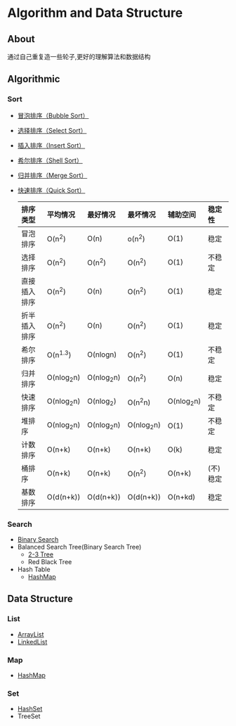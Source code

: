 # Algorithm and Data Structure
## About
   通过自己重复造一些轮子,更好的理解算法和数据结构
## Algorithmic
### Sort
- [冒泡排序（Bubble Sort）](https://github.com/leomy/algorithm/blob/master/src/main/java/com/leo/util/algorithm/Arrays.java#L226)
- [选择排序（Select Sort）](https://github.com/leomy/algorithm/blob/master/src/main/java/com/leo/util/algorithm/Arrays.java#L249)
- [插入排序（Insert Sort）](https://github.com/leomy/algorithm/blob/master/src/main/java/com/leo/util/algorithm/Arrays.java#L279)
- [希尔排序（Shell Sort）](https://github.com/leomy/algorithm/blob/master/src/main/java/com/leo/util/algorithm/Arrays.java#L338)
- [归并排序（Merge Sort）](https://github.com/leomy/algorithm/blob/master/src/main/java/com/leo/util/algorithm/Arrays.java#L449)
- [快速排序（Quick Sort）](https://github.com/leomy/algorithm/blob/master/src/main/java/com/leo/util/algorithm/Arrays.java#L525)

    |排序类型|平均情况|最好情况|最坏情况|辅助空间|稳定性|
    |:-|:-|:-|:-|:-|:-|
    |冒泡排序|O(n<sup>2</sup>)|O(n)|o(n<sup>2</sup>)|O(1)|稳定|
    |选择排序|O(n<sup>2</sup>)|O(n<sup>2</sup>)|O(n<sup>2</sup>)|O(1)|不稳定|
    |直接插入排序|O(n<sup>2</sup>)|O(n)|O(n<sup>2</sup>)|O(1)|稳定|
    |折半插入排序|O(n<sup>2</sup>)|O(n)|O(n<sup>2</sup>)|O(1)|稳定|
    |希尔排序|O(n<sup>1.3</sup>)|O(nlogn)|O(n<sup>2</sup>)|O(1)|不稳定|
    |归并排序|O(nlog<sub>2</sub>n)|O(nlog<sub>2</sub>n)|O(n<sup>2</sup>)|O(n)|稳定|
    |快速排序|O(nlog<sub>2</sub>n)|O(nlog<sub>2</sub>)|O(n<sup>2</sup>n)|O(nlog<sub>2</sub>n)|不稳定|
    |堆排序|O(nlog<sub>2</sub>n)|O(nlog<sub>2</sub>n)|O(nlog<sub>2</sub>n)|O(1)|不稳定|
    |计数排序|O(n+k)|O(n+k)|O(n+k)|O(k)|稳定|
    |桶排序|O(n+k)|O(n+k)|O(n<sup>2</sup>)|O(n+k)|(不)稳定|
    |基数排序|O(d(n+k))|O(d(n+k))|O(d(n+k))|O(n+kd)|稳定|
### Search
- [Binary Search](https://github.com/leomy/algorithm/blob/master/src/main/java/com/leo/util/algorithm/Arrays.java#L29)
- Balanced Search Tree(Binary Search Tree)
    - [2-3 Tree](https://github.com/leomy/algorithm/blob/master/src/main/java/com/leo/util/algorithm/btree/TwoThreeTree.java)
    - Red Black Tree
- Hash Table
    - [HashMap](https://github.com/leomy/algorithm/blob/master/src/main/java/com/leo/util/datastructure/map/HashMap.java)
## Data Structure
### List
- [ArrayList](https://github.com/leomy/algorithm/blob/master/src/main/java/com/leo/util/datastructure/list/ArrayList.java)
- [LinkedList](https://github.com/leomy/algorithm/blob/master/src/main/java/com/leo/util/datastructure/list/LinkedList.java)
### Map
- [HashMap](https://github.com/leomy/algorithm/blob/master/src/main/java/com/leo/util/datastructure/map/HashMap.java)
### Set
- [HashSet](https://github.com/leomy/algorithm/blob/master/src/main/java/com/leo/util/datastructure/set/HashSet.java)
- TreeSet
